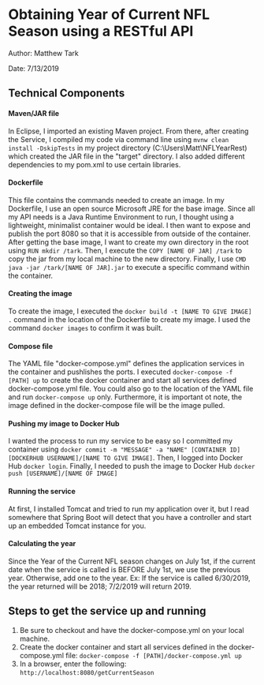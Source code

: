 # Obtaining Year of Current NFL Season using a RESTful API

Author: Matthew Tark

Date: 7/13/2019

## Technical Components

#### Maven/JAR file

In Eclipse, I imported an existing Maven project. From there, after creating the Service, I compiled my code via command line using ``mvnw clean install -DskipTests`` in my project directory (C:\Users\Matt\NFLYearRest) which created the JAR file in the "target" directory. I also added different dependencies to my pom.xml to use certain libraries.

#### Dockerfile

This file contains the commands needed to create an image. In my Dockerfile, I use an open source Microsoft JRE for the base image. Since all my API needs is a Java Runtime Environment to run, I thought using a lightweight, minimalist container would be ideal. I then want to expose and publish the port 8080  so that it is accessible from outside of the container. After getting the base image, I want to create my own directory in the root using ``RUN mkdir /tark``. Then, I execute the ``COPY [NAME OF JAR] /tark`` to copy the jar from my local machine to the new directory. Finally, I use ``CMD java -jar /tark/[NAME OF JAR].jar`` to execute a specific command within the container. 

#### Creating the image

To create the image, I executed the ``docker build -t [NAME TO GIVE IMAGE] .`` command in the location of the Dockerfile to create my image. I used the command ``docker images`` to confirm it was built.

#### Compose file

The YAML file "docker-compose.yml" defines the application services in the container and pushlishes the ports. I executed ``docker-compose -f [PATH] up`` to create the docker container and start all services defined docker-compose.yml file. You could also go to the location of the YAML file and run ``docker-compose up`` only. Furthermore, it is important ot note, the image defined in the docker-compose file will be the image pulled.

#### Pushing my image to Docker Hub

I wanted the process to run my service to be easy so I committed my container using ``docker commit -m "MESSAGE" -a "NAME" [CONTAINER ID] [DOCKERHUB USERNAME]/[NAME TO GIVE IMAGE]``. Then, I logged into Docker Hub ``docker login``. Finally, I needed to push the image to Docker Hub ``docker push [USERNAME]/[NAME OF IMAGE]``

#### Running the service

At first, I installed Tomcat and tried to run my application over it, but I read somewhere that Spring Boot will detect that you have a controller and start up an embedded Tomcat instance for you.

#### Calculating the year

Since the Year of the Current NFL season changes on July 1st, if the current date when the service is called is BEFORE July 1st, we use the previous year. Otherwise, add one to the year. Ex: If the service is called 6/30/2019, the year returned will be 2018; 7/2/2019 will return 2019.


## Steps to get the service up and running
1. Be sure to checkout and have the docker-compose.yml on your local machine.
2. Create the docker container and start all services defined in the docker-compose.yml file: ``docker-compose -f [PATH]/docker-compose.yml up``
3. In a browser, enter the following: ``http://localhost:8080/getCurrentSeason``
